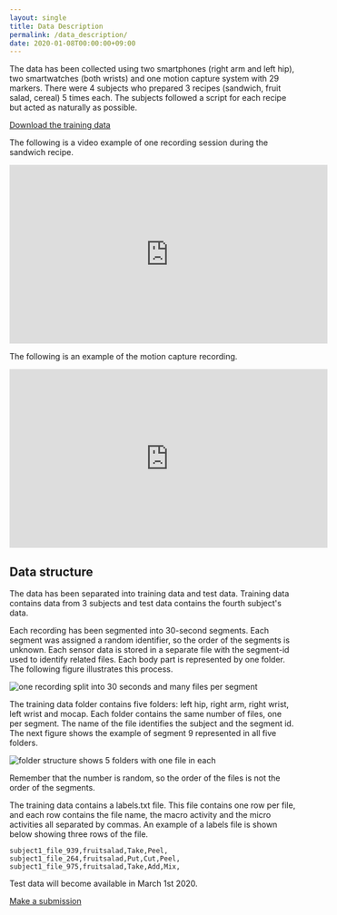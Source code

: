 ```yaml
---
layout: single
title: Data Description
permalink: /data_description/
date: 2020-01-08T00:00:00+09:00
---
```

The data has been collected using two smartphones (right arm and left hip), two smartwatches (both wrists) and one motion capture system with 29 markers. There were 4 subjects who prepared 3 recipes (sandwich, fruit salad, cereal) 5 times each. The subjects followed a script for each recipe but acted as naturally as possible.

[Download the training data](https://drive.google.com/open?id=1qesNRRpV-xbRzhdnPhcPY8MtZ-2wKUxe)

The following is a video example of one recording session during the sandwich recipe.
<iframe width="560" height="315" src="https://www.youtube-nocookie.com/embed/CuL029l5Vpg" frameborder="0" allow="accelerometer; autoplay; encrypted-media; gyroscope; picture-in-picture" allowfullscreen></iframe>

The following is an example of the motion capture recording.
<iframe width="560" height="315" src="https://www.youtube-nocookie.com/embed/9h4AwslZQ_o" frameborder="0" allow="accelerometer; autoplay; encrypted-media; gyroscope; picture-in-picture" allowfullscreen></iframe>

## Data structure
The data has been separated into training data and test data. Training data contains data from 3 subjects and test data contains the fourth subject's data.

Each recording has been segmented into 30-second segments. Each segment was assigned a random identifier, so the order of the segments is unknown. Each sensor data is stored in a separate file with the segment-id used to identify related files. Each body part is represented by one folder. The following figure illustrates this process.

![one recording split into 30 seconds and many files per segment](/cook2020/assets/images/datastructure.png)


The training data folder contains five folders: left hip, right arm, right wrist, left wrist and mocap. Each folder contains the same number of files, one per segment. The name of the file identifies the subject and the segment id. The next figure shows the example of segment 9 represented in all five folders.

![folder structure shows 5 folders with one file in each](/cook2020/assets/images/folder_structure.png)

Remember that the number is random, so the order of the files is not the order of the segments.

The training data contains a labels.txt file. This file contains one row per file, and each row contains the file name, the macro activity and the micro activities all separated by commas. An example of a labels file is shown below showing three rows of the file.
```
subject1_file_939,fruitsalad,Take,Peel,
subject1_file_264,fruitsalad,Put,Cut,Peel,
subject1_file_975,fruitsalad,Take,Add,Mix,
```

Test data will become available in March 1st 2020.

[Make a submission](/cook2020/submit/)

